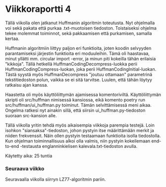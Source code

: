 # Viikkoraportti 4

Tällä viikolla olen jatkanut Huffmanin algoritmin toteutusta. Nyt ohjelmalla voi sekä pakata että purkaa .txt-muotoisen tiedoston. Toistaiseksi ohjelma tekee molemmat toiminnot, sekä pakkaamisen että purkamisen, samalla kertaa.

Huffmanin algoritmiin liittyy paljon eri funktioita, joten koodin selvyyden parantamiseksi järjestin funktioita eri moduuleihin. Tämä oli haastavaa, minut yllätti mm. circular import -error, ja minun piti kokeilla tähän erilaisia "kikkoja". Tällä hetkellä HuffmanCodingDecompress-luokka perii HuffmanCodingCompress-luokan, joka perii HuffmanCodingInitial-luokan.
Tästä syystä myös HuffmanDecompress "joutuu ottamaan" parametrinä tekstitiedoston polun, vaikka se ei sitä tarvitse. Luulen, että tähän löytyy ratkaisu ajan kanssa.

Haastetta oli myös käyttöliittymän ajamisessa komentoriviltä. Käyttöliittymän skripti oli src/huffman nimisessä kansiossa, eikä komento poetry run src/huffman/ui_huffman.py toiminut. Tämän selvittämisessä meni aikaa. Ongelma ratkesi nyt ainakin sillä, että siirsin ui_huffman.py-tiedoston suoraan src-kansion alle.

Tällä viikolla yritin tehdä myös aikaisempia viikkoja parempia testejä. Loin isohkon "siansaksa"-tiedoston, johon pystyin itse määrittämään merkit ja niiden frekvenssit. Näin ollen pystyin testaamaan funktioita isolla tiedostolla.
Kun ohjelman toiminnallisuus alkoi olla valmis, niin pystyin kokeilemaan end-to-end -testausta englanninkielisen kalevala.txt-tiedoston avulla.

Käytetty aika: 25 tuntia

### Seuraava viikko

Seuravaalla viikolla siirryn LZ77-algoritmin pariin.

